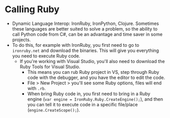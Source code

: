 # Calling Ruby

* Dynamic Language Interop: IronRuby, IronPython, Clojure. Sometimes these languages are better suited to solve a problem, so the ability to call Python code from C#, can be an advantage and time saver in some projects.
* To do this, for example with IronRuby, you first need to go to `ironruby.net` and download the binaries. This will give you everything you need to execute Ruby code. 
    * If you're working with Visual Studio, you'll also need to download the Ruby Tools for Visual Studio. 
        * This means you can rub Ruby project in VS, step through Ruby code with the debugger, and you have the editor to edit the code.
        * File > New Project > you'll see some Ruby options, files will end with `.rb`.
        * When bring Ruby code in, you first need to bring in a Ruby engine (`var engine = IronRuby.Ruby.CreateEngine();`), and then you can tell it to execute code in a specific file/place (`engine.CreateScope();`).